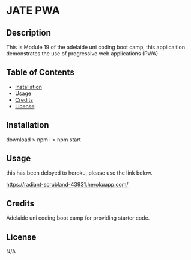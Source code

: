 # JATE PWA

## Description

This is Module 19 of the adelaide uni coding boot camp, this applicaition demonstrates the use of progressive web applications (PWA) 

## Table of Contents 

- [Installation](#installation)
- [Usage](#usage)
- [Credits](#credits)
- [License](#license)

## Installation

download > npm i > npm start

## Usage

this has been deloyed to heroku, please use the link below.

https://radiant-scrubland-43931.herokuapp.com/

## Credits

Adelaide uni coding boot camp for providing starter code.

## License

N/A
